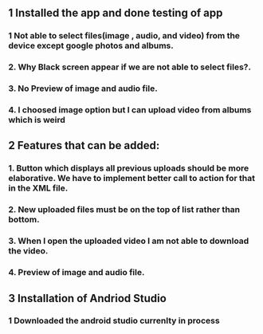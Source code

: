 
 ## 1 Installed the app and done testing of app
 
 ### 1 Not able to select files(image , audio, and video) from the device except google photos and albums.
 ### 2. Why Black screen appear if we are not able to select files?.
 ### 3. No Preview of image and audio file.
 ### 4. I choosed image option but I can upload video from albums which is weird

## 2 Features that can be added:

### 1. Button which displays all previous uploads should be more elaborative. We have to implement better call to action for that in the XML file.
### 2. New uploaded files must be on the top of list rather than bottom.
### 3. When I open the uploaded video I am not able to download the video.
### 4. Preview of image and audio file.

## 3 Installation of Andriod Studio 
### 1 Downloaded the android studio currenlty in process
